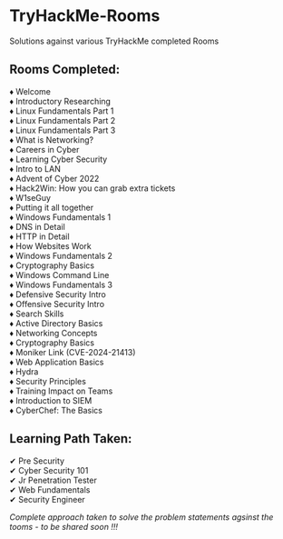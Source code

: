 # TryHackMe-Rooms
Solutions against various TryHackMe completed Rooms

## Rooms Completed:

♦ Welcome \
♦ Introductory Researching \
♦ Linux Fundamentals Part 1 \
♦ Linux Fundamentals Part 2 \
♦ Linux Fundamentals Part 3 \
♦ What is Networking? \
♦ Careers in Cyber \
♦ Learning Cyber Security \
♦ Intro to LAN \
♦ Advent of Cyber 2022 \
♦ Hack2Win: How you can grab extra tickets \
♦ W1seGuy \
♦ Putting it all together \
♦ Windows Fundamentals 1 \
♦ DNS in Detail \
♦ HTTP in Detail \
♦ How Websites Work \
♦ Windows Fundamentals 2 \
♦ Cryptography Basics \
♦ Windows Command Line \
♦ Windows Fundamentals 3 \
♦ Defensive Security Intro \
♦ Offensive Security Intro \
♦ Search Skills \
♦ Active Directory Basics \
♦ Networking Concepts \
♦ Cryptography Basics \
♦ Moniker Link (CVE-2024-21413) \
♦ Web Application Basics \
♦ Hydra \
♦ Security Principles \
♦ Training Impact on Teams \
♦ Introduction to SIEM \
♦ CyberChef: The Basics







<!-- ♦ How Websites Work  -->

## Learning Path Taken:

✔ Pre Security \
✔ Cyber Security 101 \
✔ Jr Penetration Tester \
✔ Web Fundamentals \
✔ Security Engineer



*Complete approach taken to solve the problem statements agsinst the tooms - to be shared soon !!!*
